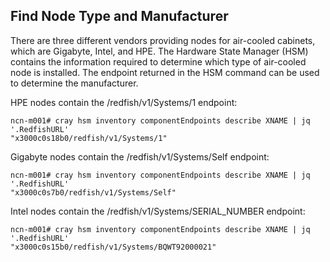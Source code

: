 ## Find Node Type and Manufacturer

There are three different vendors providing nodes for air-cooled cabinets, which are Gigabyte, Intel, and HPE. The Hardware State Manager \(HSM\) contains the information required to determine which type of air-cooled node is installed. The endpoint returned in the HSM command can be used to determine the manufacturer.

HPE nodes contain the /redfish/v1/Systems/1 endpoint:

```
ncn-m001# cray hsm inventory componentEndpoints describe XNAME | jq '.RedfishURL'
"x3000c0s18b0/redfish/v1/Systems/1"
```

Gigabyte nodes contain the /redfish/v1/Systems/Self endpoint:

```
ncn-m001# cray hsm inventory componentEndpoints describe XNAME | jq '.RedfishURL'
"x3000c0s7b0/redfish/v1/Systems/Self"
```

Intel nodes contain the /redfish/v1/Systems/SERIAL\_NUMBER endpoint:

```
ncn-m001# cray hsm inventory componentEndpoints describe XNAME | jq '.RedfishURL'
"x3000c0s15b0/redfish/v1/Systems/BQWT92000021"
```


